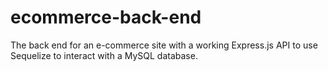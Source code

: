 # ecommerce-back-end
The back end for an e-commerce site with a working Express.js API to use Sequelize to interact with a MySQL database.
